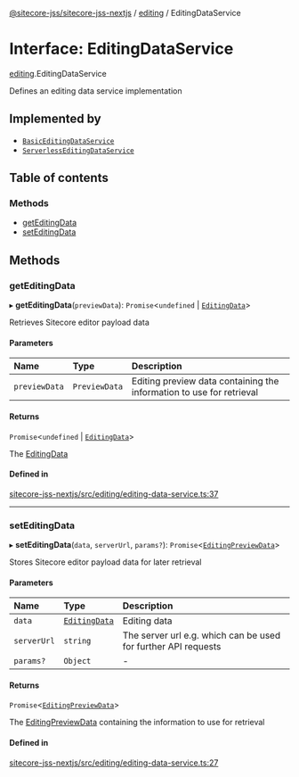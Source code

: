 [@sitecore-jss/sitecore-jss-nextjs](../README.md) / [editing](../modules/editing.md) / EditingDataService

# Interface: EditingDataService

[editing](../modules/editing.md).EditingDataService

Defines an editing data service implementation

## Implemented by

- [`BasicEditingDataService`](../classes/editing.BasicEditingDataService.md)
- [`ServerlessEditingDataService`](../classes/editing.ServerlessEditingDataService.md)

## Table of contents

### Methods

- [getEditingData](editing.EditingDataService.md#geteditingdata)
- [setEditingData](editing.EditingDataService.md#seteditingdata)

## Methods

### getEditingData

▸ **getEditingData**(`previewData`): `Promise`\<`undefined` \| [`EditingData`](../modules/editing.md#editingdata)\>

Retrieves Sitecore editor payload data

#### Parameters

| Name | Type | Description |
| :------ | :------ | :------ |
| `previewData` | `PreviewData` | Editing preview data containing the information to use for retrieval |

#### Returns

`Promise`\<`undefined` \| [`EditingData`](../modules/editing.md#editingdata)\>

The [EditingData](../modules/editing.md#editingdata)

#### Defined in

[sitecore-jss-nextjs/src/editing/editing-data-service.ts:37](https://github.com/Sitecore/jss/blob/f02e49aef/packages/sitecore-jss-nextjs/src/editing/editing-data-service.ts#L37)

___

### setEditingData

▸ **setEditingData**(`data`, `serverUrl`, `params?`): `Promise`\<[`EditingPreviewData`](editing.EditingPreviewData.md)\>

Stores Sitecore editor payload data for later retrieval

#### Parameters

| Name | Type | Description |
| :------ | :------ | :------ |
| `data` | [`EditingData`](../modules/editing.md#editingdata) | Editing data |
| `serverUrl` | `string` | The server url e.g. which can be used for further API requests |
| `params?` | `Object` | - |

#### Returns

`Promise`\<[`EditingPreviewData`](editing.EditingPreviewData.md)\>

The [EditingPreviewData](editing.EditingPreviewData.md) containing the information to use for retrieval

#### Defined in

[sitecore-jss-nextjs/src/editing/editing-data-service.ts:27](https://github.com/Sitecore/jss/blob/f02e49aef/packages/sitecore-jss-nextjs/src/editing/editing-data-service.ts#L27)
